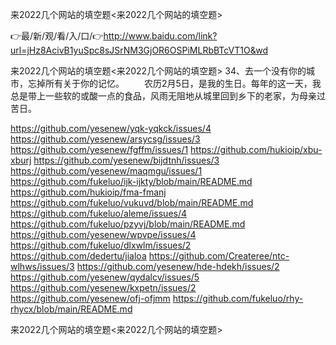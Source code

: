 来2022几个网站的填空题<来2022几个网站的填空题>

👉最/新/观/看/入/口/👉http://www.baidu.com/link?url=jHz8AcivB1yuSpc8sJSrNM3GjOR6OSPiMLRbBTcVT1O&wd

来2022几个网站的填空题<来2022几个网站的填空题>	34、去一个没有你的城市，忘掉所有关于你的记忆。
　　农历2月5日，是我的生日。每年的这一天，我总是带上一些软的或酸一点的食品，风雨无阻地从城里回到乡下的老家，为母亲过苦日。


https://github.com/yesenew/yqk-yqkck/issues/4
https://github.com/yesenew/arsycsg/issues/3
https://github.com/yesenew/fgffm/issues/1
https://github.com/hukioip/xbu-xburj
https://github.com/yesenew/bijdtnh/issues/3
https://github.com/yesenew/maqmgu/issues/1
https://github.com/fukeluo/ijk-ijkty/blob/main/README.md
https://github.com/hukioip/fma-fmanj
https://github.com/fukeluo/vukuvd/blob/main/README.md
https://github.com/fukeluo/aleme/issues/4
https://github.com/fukeluo/pzyvj/blob/main/README.md
https://github.com/yesenew/wpvpe/issues/4
https://github.com/fukeluo/dlxwlm/issues/2
https://github.com/dedertu/jialoa
https://github.com/Createree/ntc-wlhws/issues/3
https://github.com/yesenew/hde-hdekh/issues/2
https://github.com/yesenew/qydalcv/issues/5
https://github.com/yesenew/kxpetn/issues/2
https://github.com/yesenew/ofj-ofjmm
https://github.com/fukeluo/rhy-rhycx/blob/main/README.md

来2022几个网站的填空题&lt;来2022几个网站的填空题>
